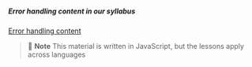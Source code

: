 ##### Error handling content in our syllabus

[Error handling content](http://syllabus.africacode.net/topics/javascript-error-handling/)

> :memo: **Note** This material is written in JavaScript, but the lessons apply across languages
